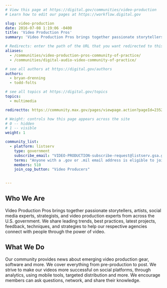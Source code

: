 ```yaml
---
# View this page at https://digital.gov/communities/video-production
# Learn how to edit our pages at https://workflow.digital.gov

slug: video-production
date: 2016-07-08 1:19:06 -0400
title: 'Video Production Pros'
summary: 'Video Production Pros brings together passionate storytellers, artists, social media experts, strategists, and video production experts from across the U.S. government.'

# Redirects: enter the path of the URL that you want redirected to this page
aliases:
  - /communities/video-production-pros-community-of-practice/
  - /communities/digital-audio-video-community-of-practice/

# see all authors at https://digital.gov/authors
authors:
  - bryan-drenning
  - todd-folts

# see all topics at https://digital.gov/topics
topics:
  - multimedia

redirectto: https://community.max.gov/pages/viewpage.action?pageId=2352827404

# Weight: controls how this page appears across the site
# 0 -- hidden
# 1 -- visible
weight: 1

community_list:
  - platform: listserv
    type: government
    subscribe_email: "VIDEO-PRODUCTION-subscribe-request@listserv.gsa.gov"
    terms: "Anyone with a .gov or .mil email address is eligible to join."
    members: 510   
    join_cop_button: "Video Producers"
    

---
```

## Who We Are

Video Production Pros brings together passionate storytellers, artists, social media experts, strategists, and video production experts from across the U.S. government. We share leading trends, best practices, latest projects, feedback, techniques, and strategies to help our respective agencies connect with people through the power of video.

## What We Do

Our community provides news about emerging video production gear, software and more. We cover everything from pre-production to post. We strive to make our videos more successful on social platforms, through analytics, using mobile tools, targeted distribution and more. We encourage members can ask questions, network, and share their knowledge.
